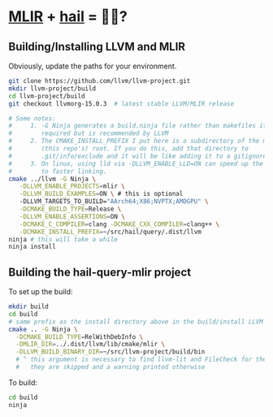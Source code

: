 # [MLIR](https://mlir.llvm.org) + [hail](https://hail.is) = 🚀🧬?

## Building/Installing LLVM and MLIR
Obviously, update the paths for your environment.

```sh
git clone https://github.com/llvm/llvm-project.git
mkdir llvm-project/build
cd llvm-project/build
git checkout llvmorg-15.0.3  # latest stable LLVM/MLIR release

# Some notes:
#     1. -G Ninja generates a build.ninja file rather than makefiles it's not
#        required but is recommended by LLVM
#     2. The CMAKE_INSTALL_PREFIX I put here is a subdirectory of the mlir-hail
#        (this repo's) root. If you do this, add that directory to
#        .git/info/exclude and it will be like adding it to a gitignore
#     3. On linux, using lld via -DLLVM_ENABLE_LLD=ON can speed up the build due
#        to faster linking.
cmake ../llvm -G Ninja \
   -DLLVM_ENABLE_PROJECTS=mlir \
   -DLLVM_BUILD_EXAMPLES=ON \ # this is optional
   -DLLVM_TARGETS_TO_BUILD="AArch64;X86;NVPTX;AMDGPU" \
   -DCMAKE_BUILD_TYPE=Release \
   -DLLVM_ENABLE_ASSERTIONS=ON \
   -DCMAKE_C_COMPILER=clang -DCMAKE_CXX_COMPILER=clang++ \
   -DCMAKE_INSTALL_PREFIX=~/src/hail/query/.dist/llvm
ninja # this will take a while
ninja install
```

## Building the hail-query-mlir project

To set up the build:

```sh
mkdir build
cd build
# same prefix as the install directory above in the build/install LLVM
cmake .. -G Ninja \
  -DCMAKE_BUILD_TYPE=RelWithDebInfo \
  -DMLIR_DIR=../.dist/llvm/lib/cmake/mlir \
  -DLLVM_BUILD_BINARY_DIR=~/src/llvm-project/build/bin
  # ^ this argument is necessary to find llvm-lit and FileCheck for the tests
  #   they are skipped and a warning printed otherwise
```

To build:
```sh
cd build
ninja
```
